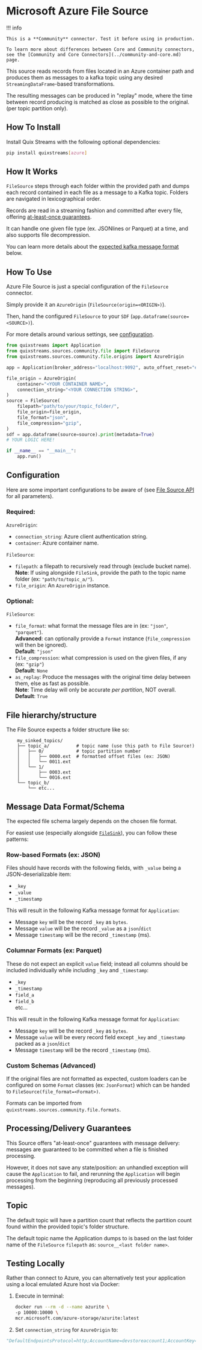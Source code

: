 # Microsoft Azure File Source

!!! info

    This is a **Community** connector. Test it before using in production.

    To learn more about differences between Core and Community connectors, see the [Community and Core Connectors](../community-and-core.md) page.

This source reads records from files located in an Azure container path and produces 
them as messages to a kafka topic using any desired `StreamingDataFrame`-based transformations. 

The resulting messages can be produced in "replay" mode, where the time between record 
producing is matched as close as possible to the original. (per topic partition only).


## How To Install

Install Quix Streams with the following optional dependencies:

```bash
pip install quixstreams[azure]
```

## How It Works

`FileSource` steps through each folder within the provided path and dumps each record 
contained in each file as a message to a Kafka topic. Folders are navigated in 
lexicographical order.

Records are read in a streaming fashion and committed after every file, offering 
[at-least-once guarantees](#processingdelivery-guarantees).

It can handle one given file type (ex. JSONlines or Parquet) at a time, and also 
supports file decompression.

You can learn more details about the [expected kafka message format](#message-data-formatschema) below.

## How To Use

Azure File Source is just a special configuration of the `FileSource` connector.

Simply provide it an `AzureOrigin` (`FileSource(origin=<ORIGIN>)`).

Then, hand the configured `FileSource` to your `SDF` (`app.dataframe(source=<SOURCE>)`).

For more details around various settings, see [configuration](#configuration).

```python
from quixstreams import Application
from quixstreams.sources.community.file import FileSource
from quixstreams.sources.community.file.origins import AzureOrigin

app = Application(broker_address="localhost:9092", auto_offset_reset="earliest")

file_origin = AzureOrigin(
    container="<YOUR CONTAINER NAME>",
    connection_string="<YOUR CONNECTION STRING>",
)
source = FileSource(
    filepath="path/to/your/topic_folder/",
    file_origin=file_origin,
    file_format="json",
    file_compression="gzip",
)
sdf = app.dataframe(source=source).print(metadata=True)
# YOUR LOGIC HERE!

if __name__ == "__main__":
    app.run()
```

## Configuration

Here are some important configurations to be aware of (see [File Source API](../../api-reference/sources.md#filesource) for all parameters).

### Required:

`AzureOrigin`:

- `connection_string`: Azure client authentication string.
- `container`: Azure container name.


`FileSource`:

- `filepath`: a filepath to recursively read through (exclude bucket name).    
    **Note**: If using alongside `FileSink`, provide the path to the topic name folder (ex: `"path/to/topic_a/"`).    
- `file_origin`: An `AzureOrigin` instance.


### Optional:

`FileSource`:

- `file_format`: what format the message files are in (ex: `"json"`, `"parquet"`).    
    **Advanced**: can optionally provide a `Format` instance (`file_compression` will then be ignored).    
    **Default**: `"json"`
- `file_compression`: what compression is used on the given files, if any (ex: `"gzip"`)    
    **Default**: `None`
- `as_replay`: Produce the messages with the original time delay between them, else as fast as possible.    
    **Note**: Time delay will only be accurate _per partition_, NOT overall.    
    **Default**: `True`

## File hierarchy/structure

The File Source expects a folder structure like so:

```
    my_sinked_topics/
    ├── topic_a/          # topic name (use this path to File Source!)
    │   ├── 0/            # topic partition number
    │   │   ├── 0000.ext  # formatted offset files (ex: JSON)
    │   │   └── 0011.ext
    │   └── 1/
    │       ├── 0003.ext
    │       └── 0016.ext
    └── topic_b/
        └── etc...
```

## Message Data Format/Schema

The expected file schema largely depends on the chosen 
file format.

For easiest use (especially alongside [`FileSink`](../sinks/file-sink.md)), 
you can follow these patterns: 

### Row-based Formats (ex: JSON)

Files should have records with the following fields, with `_value` being a 
JSON-deserializable item:

  - `_key`
  - `_value`
  - `_timestamp`


This will result in the following Kafka message format for `Application`:

- Message `key` will be the record `_key` as `bytes`.
- Message `value` will be the record `_value` as a `json`/`dict`
- Message `timestamp` will be the record `_timestamp` (ms).

### Columnar Formats (ex: Parquet)
These do not expect an explicit `value` field; instead all columns should be included 
individually while including `_key` and `_timestamp`:

  - `_key`
  - `_timestamp`
  - `field_a`
  - `field_b`    
  etc...


This will result in the following Kafka message format for `Application`:

- Message `key` will be the record `_key` as `bytes`.
- Message `value` will be every record field except `_key` and `_timestamp` packed as a `json`/`dict`
- Message `timestamp` will be the record `_timestamp` (ms).


### Custom Schemas (Advanced)

If the original files are not formatted as expected, custom loaders can be configured 
on some `Format` classes (ex: `JsonFormat`) which can be handed to `FileSource(file_format=<Format>)`.

Formats can be imported from `quixstreams.sources.community.file.formats`.

## Processing/Delivery Guarantees

This Source offers "at-least-once" guarantees with message delivery: messages are
guaranteed to be committed when a file is finished processing.

However, it does not save any state/position: an unhandled exception will cause the 
`Application` to fail, and rerunning the `Application` will begin processing from the
beginning (reproducing all previously processed messages).

## Topic

The default topic will have a partition count that reflects the partition count found 
within the provided topic's folder structure.

The default topic name the Application dumps to is based on the last folder name of 
the `FileSource` `filepath` as: `source__<last folder name>`.


## Testing Locally

Rather than connect to Azure, you can alternatively test your application using a local 
emulated Azure host via Docker:

1. Execute in terminal:

    ```bash
    docker run --rm -d --name azurite \
    -p 10000:10000 \
    mcr.microsoft.com/azure-storage/azurite:latest
    ```

2. Set `connection_string` for `AzureOrigin` to: 

```python
"DefaultEndpointsProtocol=http;AccountName=devstoreaccount1;AccountKey=Eby8vdM02xNOcqFlqUwJPLlmEtlCDXJ1OUzFT50uSRZ6IFsuFq2UVErCz4I6tq/K1SZFPTOtr/KBHBeksoGMGw==;BlobEndpoint=http://127.0.0.1:10000/devstoreaccount1;"
```
